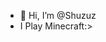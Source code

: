 - 👋 Hi, I’m @Shuzuz
- I Play Minecraft:>


<!---
Shuzuz/Shuzuz is a ✨ special ✨ repository because its `README.md` (this file) appears on your GitHub profile.
You can click the Preview link to take a look at your changes.
--->
